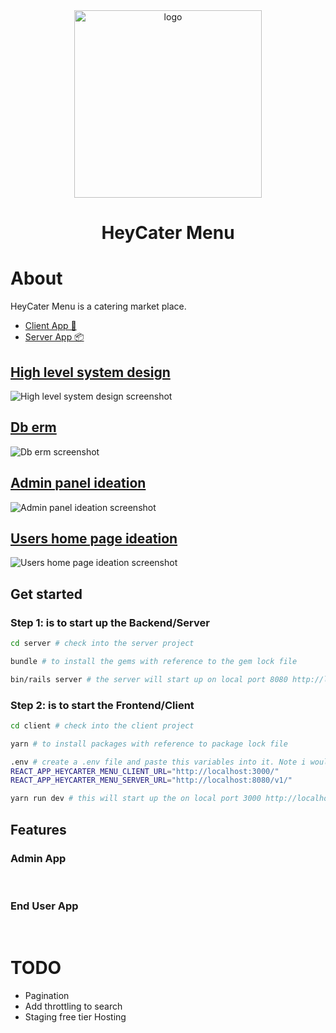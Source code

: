 <div align="center">
  <a href="https://github.com/heycater-menu">
    <img src="./client/src/design-system/assets/icn-logo.png" alt="logo" width="300" />
  </a>
</div>

<h1 align="center">HeyCater Menu</h1>

# About

HeyCater Menu is a catering market place.

* [Client App 🎨](./client/README.md)
* [Server App 📦](./server/README.md)

## [High level system design](./system-design.dio)
<img src="./client/src/design-system/assets/icn-high-level-system-design.png" alt="High level system design screenshot"/>

## [Db erm](./server/db-erm.dio)
<img src="./client/src/design-system/assets/icn-db-erm.png" alt="Db erm screenshot"/>

## [Admin panel ideation](./client/src/__admin__/index.md)
<img src="./client/src/design-system/assets/icn-admin-ideation.jpeg" alt="Admin panel ideation screenshot"/>

## [Users home page ideation](./client/src/__user__/index.md)
<img src="./client/src/design-system/assets/icn-user-ideation.jpeg" alt="Users home page ideation screenshot"/>

## Get started

### Step 1: is to start up the Backend/Server

```bash
cd server # check into the server project

bundle # to install the gems with reference to the gem lock file

bin/rails server # the server will start up on local port 8080 http://localhost:8080
```

### Step 2: is to start the Frontend/Client

```bash
cd client # check into the client project

yarn # to install packages with reference to package lock file

.env # create a .env file and paste this variables into it. Note i wouldn't document an env secret credentials in a Readme. But for the sake of this task and it not being a secret credentials, then its okay to do so.
REACT_APP_HEYCARTER_MENU_CLIENT_URL="http://localhost:3000/"
REACT_APP_HEYCARTER_MENU_SERVER_URL="http://localhost:8080/v1/"

yarn run dev # this will start up the on local port 3000 http://localhost:3000. The app has an admin(http://localhost:3000/admin) and client site(http://localhost:3000)
```

## Features

### Admin App

<img src="./client/src/design-system/assets/admin/icn-deskop.png" alt=""/>
<img src="./client/src/design-system/assets/admin/icn-desktop-creation-success.png" alt=""/>
<img src="./client/src/design-system/assets/admin/icn-mobile-relatime-internet-tracker-offline.png" alt=""/>
<img src="./client/src/design-system/assets/admin/icn-mobile-relatime-internet-tracker-online.png" alt=""/>
<img src="./client/src/design-system/assets/admin/icn-mobile-successful-creation.png" alt=""/>
<img src="./client/src/design-system/assets/admin/icn-mobile-when-unknown-error-ever-occurs.png" alt=""/>
<img src="./client/src/design-system/assets/admin/icn-modile-validation-error.png" alt=""/>

### End User App

<img src="./client/src/design-system/assets/user/icn-user-desktop.png" alt=""/>
<img src="./client/src/design-system/assets/user/icn-mobile-all.png" alt=""/>
<img src="./client/src/design-system/assets/user/icn-mobile-not-found.png" alt=""/>
<img src="./client/src/design-system/assets/user/icn-user-mobile.png" alt=""/>
<img src="./client/src/design-system/assets/user/icn-mobile-search.png" alt=""/>

# TODO

* Pagination
* Add throttling to search
* Staging free tier Hosting
